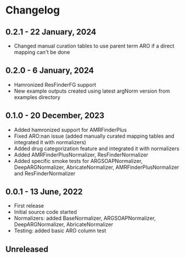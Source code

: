 # Changelog

## 0.2.1 - 22 January, 2024
- Changed manual curation tables to use parent term ARO if a direct mapping can't be done

## 0.2.0 - 6 January, 2024
- Hamronized ResFinderFG support
- New example outputs created using latest argNorm version from examples directory

## 0.1.0 - 20 December, 2023

- Added hamronized support for AMRFinderPlus
- Fixed ARO:nan issue (added manually curated mapping tables and integrated it with normalizers)
- Added drug categorization feature and integrated it with normalizers
- Added AMRFinderPlusNormalizer, ResFinderNormalizer
- Added specific smoke tests for ARGSOAPNormalizer, DeepARGNormalizer, AbricateNormalizer, AMRFinderPlusNormalizer and ResFinderNormalizer

## 0.0.1 - 13 June, 2022

- First release
- Initial source code started
- Normalizers: added BaseNormalizer, ARGSOAPNormalizer, DeepARGNormalizer, AbricateNormalizer
- Testing: added basic ARO column test


## Unreleased
